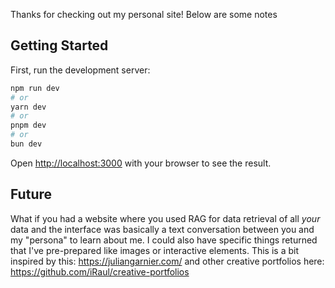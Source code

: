 Thanks for checking out my personal site! Below are some notes

## Getting Started

First, run the development server:

```bash
npm run dev
# or
yarn dev
# or
pnpm dev
# or
bun dev
```

Open [http://localhost:3000](http://localhost:3000) with your browser to see the result.

## Future
What if you had a website where you used RAG for data retrieval of all _your_ data and the interface was basically a text conversation between you and my "persona" to learn about me. I could also have specific things returned that I've pre-prepared like images or interactive elements. This is a bit inspired by this: https://juliangarnier.com/ and other creative portfolios here: https://github.com/iRaul/creative-portfolios
